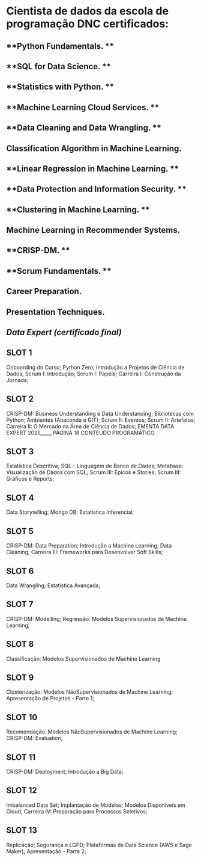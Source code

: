 # Cientista de dados da escola de programação DNC certificados: 
## **Python Fundamentals.   **
## **SQL for Data Science.   **
## **Statistics with Python.   **
## **Machine Learning Cloud Services.   **
## **Data Cleaning and Data Wrangling.   **
## **Classification Algorithm in Machine Learning.**   
## **Linear Regression in Machine Learning.   **
## **Data Protection and Information Security.  ** 
## **Clustering in Machine Learning.   **
## **Machine Learning in Recommender Systems.**   
## **CRISP-DM.   **
## **Scrum  Fundamentals. **  
## **Career Preparation.**   
## **Presentation Techniques.**   
## *Data Expert (certificado final)*		  


## SLOT 1
Onboarding do Curso;
Python Zero;
Introdução a Projetos de
Ciência de Dados;
Scrum I: Introdução;
Scrum I: Papéis;
Carreira I: Construção da
Jornada;     

## SLOT 2
CRISP-DM: Business
Understanding e Data
Understanding;
Bibliotecas com Python;
Ambientes (Anaconda e GIT);
Scrum II: Eventos;
Scrum II: Artefatos;
Carreira II: O Mercado na Área de
Ciência de Dados;
EMENTA DATA EXPERT 2021_____ PÁGINA 18
CONTEÚDO
PROGRAMÁTICO     

## SLOT 3
Estatística Descritiva;
SQL - Linguagem de Banco
de Dados;
Metabase: Visualização de
Dados com SQL;
Scrum III: Épicos e Stories;
Scrum III: Gráficos e Reports;     

## SLOT 4
Data Storytelling;
Mongo DB;
Estatística Inferencial;     

## SLOT 5
CRISP-DM: Data Preparation;
Introdução a Machine Learning;
Data Cleaning;
Carreira III: Frameworks para
Desenvolver Soft Skills;     

## SLOT 6
Data Wrangling;
Estatística Avançada;     

## SLOT 7
CRISP-DM: Modelling;
Regressão: Modelos
Supervisionados de Machine
Learning;     

## SLOT 8
Classificação: Modelos
Supervisionados de Machine
Learning     

## SLOT 9
Clusterização: Modelos NãoSupervisionados de Machine
Learning;
Apresentação de Projetos - Parte 1;     

## SLOT 10
Recomendação: Modelos NãoSupervisionados de Machine
Learning;
CRISP-DM: Evaluation;     

## SLOT 11
CRISP-DM: Deployment;
Introdução a Big Data;     	

## SLOT 12
Imbalanced Data Set;
Implantação de Modelos;
Modelos Disponíveis em Cloud;
Carreira IV: Preparação para
Processos Seletivos;     

## SLOT 13
Replicação;
Segurança e LGPD;
Plataformas de Data Science (AWS
e Sage Maker);
Apresentação - Parte 2;